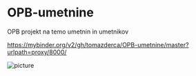 # OPB-umetnine
OPB projekt na temo umetnin in umetnikov

https://mybinder.org/v2/gh/tomazderca/OPB-umetnine/master?urlpath=proxy/8000/



![picture](OPB_umetnine.png)
